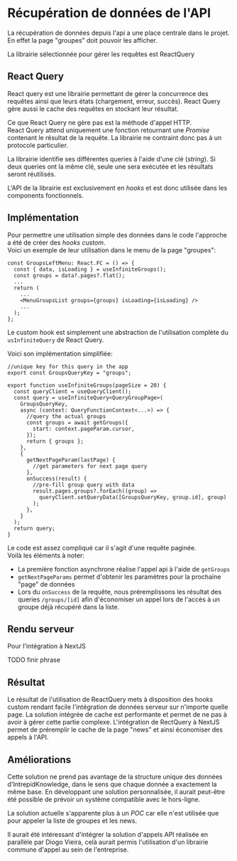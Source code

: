 # Récupération de données de l'API

La récupération de données depuis l'api a une place centrale dans le projet. En effet la page "groupes" doit pouvoir les afficher.

La librairie sélectionnée pour gérer les requêtes est ReactQuery

## React Query

React query est une librairie permettant de gérer la concurrence des requêtes ainsi que leurs états (chargement, erreur, succès).
React Query gère aussi le cache des requêtes en stockant leur résultat.

Ce que React Query ne gère pas est la méthode d'appel HTTP.  
React Query attend uniquement une fonction retournant une _Promise_ contenant le résultat de la requête. La librairie ne contraint donc pas à un protocole particulier.

La librairie identifie ses différentes queries à l'aide d'une clé (_string_). Si deux queries ont la même clé, seule une sera exécutée et les résultats seront réutilisés.

L'API de la librairie est exclusivement en _hooks_ et est donc utilisée dans les components fonctionnels.

## Implémentation

Pour permettre une utilisation simple des données dans le code l'approche a été de créer des _hooks custom_.  
Voici un exemple de leur utilisation dans le menu de la page "groupes":

```tsx
const GroupsLeftMenu: React.FC = () => {
  const { data, isLoading } = useInfiniteGroups();
  const groups = data?.pages?.flat();
  ...
  return (
    ...
    <MenuGroupsList groups={groups} isLoading={isLoading} />
    ...
  );
};
```

Le custom hook est simplement une abstraction de l'utilisation complète du `usInfiniteQuery` de React Query.

Voici son implémentation simplifiée:

```tsx
//unique key for this query in the app
export const GroupsQueryKey = "groups";

export function useInfiniteGroups(pageSize = 20) {
  const queryClient = useQueryClient();
  const query = useInfiniteQuery<QueryGroupPage>(
    GroupsQueryKey,
    async (context: QueryFunctionContext<...>) => {
      //query the actual groups
      const groups = await getGroups({
        start: context.pageParam.cursor,
      });
      return { groups };
    },
    {
      getNextPageParam(lastPage) {
        //get parameters for next page query
      },
      onSuccess(result) {
        //pre-fill group query with data
        result.pages.groups?.forEach((group) =>
          queryClient.setQueryData([GroupsQueryKey, group.id], group)
        );
      },
    }
  );
  return query;
}
```

Le code est assez compliqué car il s'agit d'une requête paginée.  
Voilà les éléments à noter:

- La première fonction asynchrone réalise l'appel api à l'aide de `getGroups`
- `getNextPageParams` permet d'obtenir les paramètres pour la prochaine "page" de données
- Lors du `onSuccess` de la requête, nous préremplissons les résultat des queries `/groups/[id]` afin d'économiser un appel lors de l'accès à un groupe déjà récupéré dans la liste.

## Rendu serveur

Pour l'intégration à NextJS

TODO finir phrase

## Résultat

Le résultat de l'utilisation de ReactQuery mets à disposition des hooks custom rendant facile l'intégration de données serveur sur n'importe quelle page. La solution intégrée de cache est performante et permet de ne pas à avoir à gérer cette partie complexe.
L'intégration de RectQuery à NextJS permet de préremplir le cache de la page "news" et ainsi économiser des appels à l'API.

## Améliorations

Cette solution ne prend pas avantage de la structure unique des données d'IntrepidKnowledge, dans le sens que chaque donnée a exactement la même base.
En développant une solution personnalisée, il aurait peut-être été possible de prévoir un système compatible avec le hors-ligne.

La solution actuelle s'apparente plus à un _POC_ car elle n'est utilisée que pour appeler la liste de groupes et les news.

Il aurait été intéressant d'intégrer la solution d'appels API réalisée en parallèle par Diogo Vieira, celà aurait permis l'utilisation d'un librairie commune d'appel au sein de l'entreprise.
